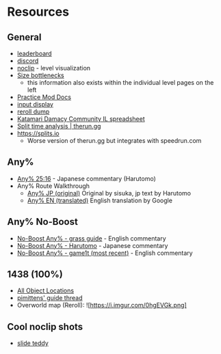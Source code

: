 # Resources
General
---
- [leaderboard](https://www.speedrun.com/katamarireroll/full_game#Any_no_boost)
- [discord](https://discord.com/invite/NEJU2JT)
- [noclip](https://noclip.website/#katamari_damacy) - level visualization
- [Size bottlenecks](https://docs.google.com/spreadsheets/d/10kvfrl3bnAh3d6O-J4gTatyU2ucK0oOSiQl_AaBUf3c/edit#gid=0)
	- this information also exists within the individual level pages on the left
- [Practice Mod Docs](https://github.com/misoelegant/rpm/tree/master/il-practice-mod)
- [input display](https://www.speedrun.com/katamarireroll/thread/7rw78)
- [reroll dump](https://docs.google.com/spreadsheets/d/1zg9WRiJamj6iUKuL2iTY1BhXfhD0HwLHwCNO-9HNe6s/edit#gid=453850959)
- [Katamari Damacy Community IL spreadsheet](https://docs.google.com/spreadsheets/d/1BcpKA7JOyqFPfJxIuy7BT0nc-R2dCBMEEiQkYXK05cA/edit#gid=1667325440)
- [Split time analysis | therun.gg](https://therun.gg/game/Katamari%20Damacy%20Reroll)
- https://splits.io
	- Worse version of therun.gg but integrates with speedrun.com

Any%
---
- [Any% 25:16](https://youtu.be/76CWNB9VwQI) - Japanese commentary (Harutomo)
-  Any% Route Walkthrough
	- [Any% JP (original)](https://docs.google.com/spreadsheets/d/1c8KWPhAsYNAzDNRmjUyj27HiBqIP9OWXVu8wCx4tVXA/edit#gid=847154455) Original by sisuka, jp text by Harutomo
	- [Any% EN (translated)](https://docs.google.com/spreadsheets/d/1e_7cXlGeKzbmBQ6DMrWnJ5Sq_Z73WREiaOuaOUQ-GAc/edit?usp=sharing) English translation by Google

Any% No-Boost
---
- [No-Boost Any% - grass guide](https://www.twitch.tv/videos/539063804) - English commentary
- [No-Boost Any% - Harutomo](https://www.twitch.tv/videos/1289867127?t=0h0m1s) - Japanese commentary
- [No-Boost Any% - game1t (most recent)](https://www.twitch.tv/collections/MxiHZdJPLheJ4Q) - English commentary

1438 (100%)
---
- [All Object Locations](https://docs.google.com/spreadsheets/d/13WdWXcJ-UEKn9ZP2S0Q32AYGMbOTfePucvucg3bJszA/edit#gid=0)
- [pimittens' guide thread](https://www.speedrun.com/katamarireroll/thread/7do2m)
- Overworld map (Reroll): ![https://i.imgur.com/0hgEVGk.png]

Cool noclip shots
---
- [slide teddy](https://noclip.website/#katamari_damacy/lvl3;ShareData=AXTXH94*Gr9WkuxUv6F%7CW__l96Q_&/UqPSoUjB9TWG8bi9zr%5EXUB/7S91ZB8=a~) 